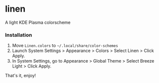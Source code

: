 # linen
A light KDE Plasma colorscheme

### Installation
1. Move `Linen.colors` to `~/.local/share/color-schemes`
2. Launch System Settings > Appearance > Colors > Select Linen > Click Apply.
3. In System Settings, go to Appearance > Global Theme > Select Breeze Light > Click Apply.

That's it, enjoy!
